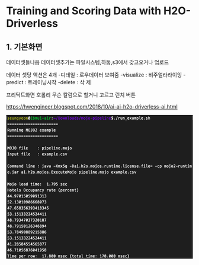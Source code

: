 # Training and Scoring Data with H2O-Driverless


## 1. 기본화면

데이터셋들나옴 
데이터셋추가는 파일시스템,하둡,s3에서 갖고오거나 업로드 

데이터 셋당 액션은 4개 
-디테일 : 로우데이터 보여줌
-visualize : 비주얼라라이잉
-predict : 트레이닝시작
-delete : 삭 제

프리딕트화면
호롤리
무슨 칼럼으로 할거니
고르고 런치 버튼 

https://hwengineer.blogspot.com/2018/10/ai-ai-h2o-driverless-ai.html


![Alt text](./img/1.png)
